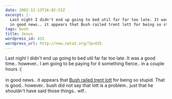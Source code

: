 ```yaml
---
date: 2002-12-13T16:02:53Z
excerpt: |-
  Last night I didn't end up going to bed util far far too late. It was a good time.. however.. I am going to be paying for it something fierce.. in a couple hours :(
  in good news.. it appears that Bush railed trent lott for being so stupid. That is good.. however.. bush did not say that lott is a problem....
tags: bush
title: Jesus
wordpress_id: 415
wordpress_url: http://new.nata2.org/?p=415
---
```


Last night I didn't end up going to bed util far far too late. It was a good time.. however.. I am going to be paying for it something fierce.. in a couple hours :(
<br/><br/>in good news.. it appears that <a href="http://www.washingtonpost.com/wp-dyn/articles/A49868-2002Dec13.html">Bush railed trent lott</a> for being so stupid. That is good.. however.. bush did not say that lott is a problem.. just that he shouldn't have said those things.. wtf..
